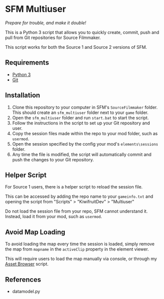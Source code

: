 # SFM Multiuser

*Prepare for trouble, and make it double!*

This is a Python 3 script that allows you to quickly create, commit, push and pull from Git repositories for Source Filmmaker.

This script works for both the Source 1 and Source 2 versions of SFM.

## Requirements

- [Python 3](https://www.python.org/downloads/)
- [Git](https://git-scm.com/downloads)

## Installation

1. Clone this repository to your computer in SFM's `SourceFilmmaker` folder. This should create an `sfm_multiuser` folder next to your `game` folder.
2. Open the `sfm_multiuser` folder and run `start.bat` to start the script.
3. Follow the instructions in the script to set up your Git repository and user.
4. Copy the session files made within the repo to your mod folder, such as `usermod`.
5. Open the session specified by the config your mod's `elements\sessions` folder.
6. Any time the file is modified, the script will automatically commit and push the changes to your Git repository.

## Helper Script

For Source 1 users, there is a helper script to reload the session file.

This can be accessed by adding the repo name to your `gameinfo.txt` and opening the script from "Scripts" > "KiwifruitDev" > "Multiuser"

Do not load the session file from your repo, SFM cannot understand it. Instead, load it from your mod, such as `usermod`.

## Avoid Map Loading

To avoid loading the map every time the session is loaded, simply remove the map from `mapname` in the `activeClip` property in the element viewer.

This will require users to load the map manually via console, or through my [Asset Browser](https://steamcommunity.com/sharedfiles/filedetails/?id=2918590103) script.

## References

- datamodel.py
